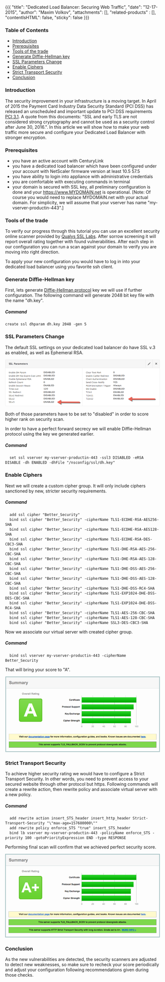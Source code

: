 {{{
  "title": "Dedicated Load Balancer: Securing Web Traffic",
  "date": "12-17-2015",
  "author": "Maxim Volkov",
  "attachments": [],
  "related-products" : [],
  "contentIsHTML": false,
  "sticky": false
}}}

### Table of Contents

* [Introduction](#introduction)
* [Prerequisites](#prerequisites)
* [Tools of the trade](#tools-of-the-trade)
* [Generate Diffie-Hellman key](#generate-diffie-hellman-key)
* [SSL Parameters Change](#ssl-parameters-change)
* [Enable Ciphers](#enable-ciphers )
* [Strict Transport Security](#strict-transport-security)
* [Conclusion](#conclusion)

### Introduction

The security improvement in your infrastructure is a moving target. In April of 2015 the Payment Card Industry Data Security Standard (PCI DSS) has released an unscheduled and important update to PCI DSS requirements [PCI 3.1](https://www.pcisecuritystandards.org/documents/PCI_DSS_v3-1.pdf). A quote from this documents: "SSL and early TLS are not considered strong cryptography and cannot be used as a security control after June 30, 2016.". In this article we will show how to make your web traffic more secure and configure your Dedicated Load Balancer with stronger encryption.

### Prerequisites

* you have an active account with CenturyLink
* you have a dedicated load balancer which have been configured under your account with NetScaler firmware version at least 10.5 57.5
* you have ability to login into appliance with administrative credentials
* you are comfortable with executing commands in terminal
* your domain is secured with SSL key, all preliminary configuration is done and your https://www.MYDOMAIN.net is operational. [Note: Of course you would need to replace MYDOMAIN.net with your actual domain. For simplicity, we will assume that your vserver has name "my-vserver-productin-443".]

### Tools of the trade

To verify our progress through this tutorial you can use an excellent security online scanner provided by [Qualys SSL Labs](https://www.ssllabs.com/ssltest/index.html). After sorrow screening it will report overall rating together with found vulnerabilities. After each step in our configuration you can run a scan against your domain to verify you are moving into right direction.

To apply your new configuration you would have to log in into your dedicated load balancer using you favorite ssh client.

### Generate Diffie-Hellman key

First, lets generate [Diffie-Hellman protocol](//mathworld.wolfram.com/Diffie-HellmanProtocol.html) key we will use if further configuration. The following command will generate 2048 bit key file with the name "dh.key".

##### Command
  ```
  create ssl dhparam dh.key 2048 -gen 5
  ```

### SSL Parameters Change

The default SSL settings on your dedicated load balancer do have SSL v.3 as enabled, as well as Ephemeral RSA.

![SSL Parameters](../images/ssl_parameters.png)

Both of those parameters have to be set to "disabled" in order to score higher rank on security scan.

In order to have a perfect forward secrecy we will enable Diffie-Hellman protocol using the key we generated earlier.

##### Command
```
  set ssl vserver my-vserver-productin-443 -ssl3 DISABLED -eRSA DISABLE -dh ENABLED -dhFile "/nsconfig/ssl/dh.key"
```

### Enable Ciphers

Next we will create a custom cipher group. It will only include ciphers sanctioned by new, stricter security requirements.

##### Command
```
  add ssl cipher "Better_Security"
  bind ssl cipher "Better_Security" -cipherName TLS1-ECDHE-RSA-AES256-SHA
  bind ssl cipher "Better_Security" -cipherName TLS1-ECDHE-RSA-AES128-SHA
  bind ssl cipher "Better_Security" -cipherName TLS1-ECDHE-RSA-DES-CBC3-SHA
  bind ssl cipher "Better_Security" -cipherName TLS1-DHE-RSA-AES-256-CBC-SHA
  bind ssl cipher "Better_Security" -cipherName TLS1-DHE-RSA-AES-128-CBC-SHA
  bind ssl cipher "Better_Security" -cipherName TLS1-DHE-DSS-AES-256-CBC-SHA
  bind ssl cipher "Better_Security" -cipherName TLS1-DHE-DSS-AES-128-CBC-SHA
  bind ssl cipher "Better_Security" -cipherName TLS1-DHE-DSS-RC4-SHA
  bind ssl cipher "Better_Security" -cipherName TLS1-EXP1024-DHE-DSS-DES-CBC-SHA
  bind ssl cipher "Better_Security" -cipherName TLS1-EXP1024-DHE-DSS-RC4-SHA
  bind ssl cipher "Better_Security" -cipherName TLS1-AES-256-CBC-SHA
  bind ssl cipher "Better_Security" -cipherName TLS1-AES-128-CBC-SHA
  bind ssl cipher "Better_Security" -cipherName SSL3-DES-CBC3-SHA
```
Now we associate our virtual server with created cipher group.

##### Command
```
  bind ssl vserver my-vserver-productin-443 -cipherName Better_Security
```

That will bring your score to "A".

![SSL Score](../images/ssl_score.png)

### Strict Transport Security

To achieve higher security rating we would have to configure a Strict Transport Security. In other words, you need to prevent access to your secured website through other protocol but https. Following commands will create a rewrite action, then rewrite policy and associate virtual server with a new policy.

##### Command
```
  add rewrite action insert_STS_header insert_http_header Strict-Transport-Security "\"max-age=157680000\""
  add rewrite policy enforce_STS "true" insert_STS_header
  bind lb vserver my-vserver-productin-443 -policyName enforce_STS -priority 100 -gotoPriorityExpression END -type RESPONSE
```

Performing final scan will confirm that we achieved perfect security score.

![SSL Score](../images/ssl_score_plus.png)

### Conclusion

As the new vulnerabilities are detected, the security scanners are adjusted to detect new weaknesses, so make sure to recheck your score periodically and adjust your configuration following recommendations given during those checks.
